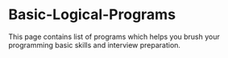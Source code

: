 # Basic-Logical-Programs
This page contains list of programs which helps you brush your programming basic skills and interview preparation.

